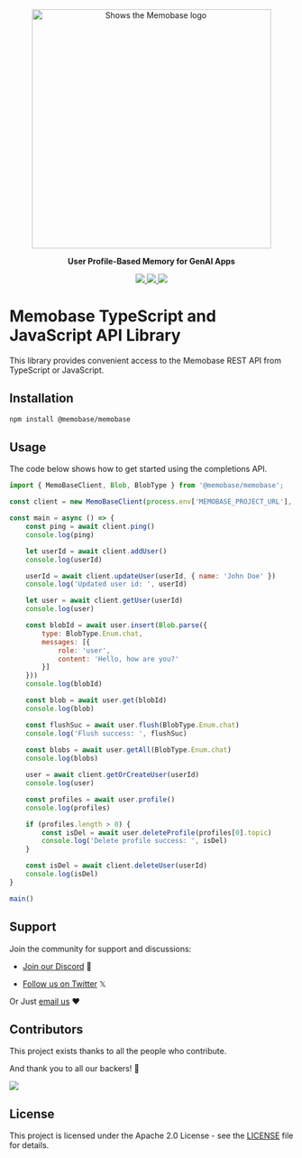 <div align="center">
    <a href="https://memobase.io">
    <picture>
      <source media="(prefers-color-scheme: dark)" srcset="https://assets.memodb.io/memobase-dark.svg">
      <img alt="Shows the Memobase logo" src="https://assets.memodb.io/memobase-light.svg" width="424">
    </picture>
  </a>
  <p><strong>User Profile-Based Memory for GenAI Apps</strong></p>
  <p>
    <a href="https://www.npmjs.com/package/@memobase/memobase">
      <img src="https://img.shields.io/npm/v/@memobase/memobase.svg">
    </a>
    <a href="https://npmcharts.com/compare/@memobase/memobase?minimal=true">
      <img src="https://img.shields.io/npm/dm/@memobase/memobase.svg" />
    </a>
    <a href="https://github.com/memodb-io/memobase/actions/workflows/publish.yaml">
      <img src="https://github.com/memodb-io/memobase/actions/workflows/publish.yaml/badge.svg">
    </a>
  </p>
</div>

# Memobase TypeScript and JavaScript API Library
This library provides convenient access to the Memobase REST API from TypeScript or JavaScript.


## Installation

```sh
npm install @memobase/memobase
```

## Usage

The code below shows how to get started using the completions API.

<!-- prettier-ignore -->
```js
import { MemoBaseClient, Blob, BlobType } from '@memobase/memobase';

const client = new MemoBaseClient(process.env['MEMOBASE_PROJECT_URL'], process.env['MEMOBASE_API_KEY'])

const main = async () => {
    const ping = await client.ping()
    console.log(ping)

    let userId = await client.addUser()
    console.log(userId)

    userId = await client.updateUser(userId, { name: 'John Doe' })
    console.log('Updated user id: ', userId)

    let user = await client.getUser(userId)
    console.log(user)

    const blobId = await user.insert(Blob.parse({
        type: BlobType.Enum.chat,
        messages: [{
            role: 'user',
            content: 'Hello, how are you?'
        }]
    }))
    console.log(blobId)

    const blob = await user.get(blobId)
    console.log(blob)

    const flushSuc = await user.flush(BlobType.Enum.chat)
    console.log('Flush success: ', flushSuc)
    
    const blobs = await user.getAll(BlobType.Enum.chat)
    console.log(blobs)

    user = await client.getOrCreateUser(userId)
    console.log(user)

    const profiles = await user.profile()
    console.log(profiles)

    if (profiles.length > 0) {
        const isDel = await user.deleteProfile(profiles[0].topic)
        console.log('Delete profile success: ', isDel)
    }

    const isDel = await client.deleteUser(userId)
    console.log(isDel)
}

main()
```

## Support

Join the community for support and discussions:

-  [Join our Discord](https://discord.gg/YdgwU4d9NB) 👻 

-  [Follow us on Twitter](https://x.com/memobase_io) 𝕏 

Or Just [email us](mailto:contact@memobase.io) ❤️


## Contributors

This project exists thanks to all the people who contribute.

And thank you to all our backers! 🙏

<a href="https://github.com/memodb-io/memobase/graphs/contributors">
  <img src="https://contrib.rocks/image?repo=memodb-io/memobase" />
</a>


## License

This project is licensed under the Apache 2.0 License - see the [LICENSE](https://github.com/memodb-io/memobase/blob/main/LICENSE) file for details.